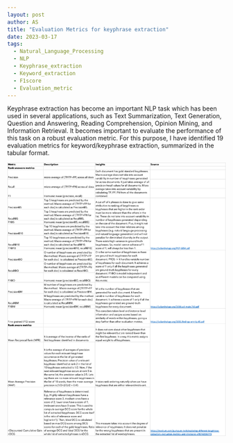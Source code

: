 ```yaml
---
layout: post
author: AS
title: "Evaluation Metrics for keyphrase extraction"
date: 2023-03-17
tags: 
  - Natural_Language_Processing
  - NLP
  - Keyphrase_extraction
  - Keyword_extraction
  - F1score
  - Evaluation_metric
---
```

  
Keyphrase extraction has become an important NLP task which has been used in several applications, such as Text Summarization, Text Generation, Question and Answering, Reading Comprehension, Opinion Mining, and Information Retrieval. It becomes important to evaluate the performance of this task on a robust evaluation metric. For this purpose, I have identified 19 evaluation metrics for keyword/keyphrase extraction, summarized in the tabular format.

![keyphrase_extraction_eval_metrics_summary](keyphrase_extraction_eval_metrics_summary.png)






